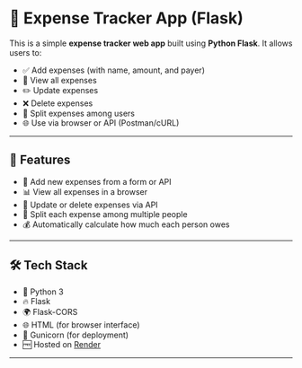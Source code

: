 # 💸 Expense Tracker App (Flask)

This is a simple **expense tracker web app** built using **Python Flask**. It allows users to:

- ✅ Add expenses (with name, amount, and payer)
- 👀 View all expenses
- ✏️ Update expenses
- ❌ Delete expenses
- 🔀 Split expenses among users
- 🌐 Use via browser or API (Postman/cURL)

---

## 🚀 Features

- 🧾 Add new expenses from a form or API
- 📊 View all expenses in a browser
- 🔄 Update or delete expenses via API
- 👥 Split each expense among multiple people
- 💰 Automatically calculate how much each person owes

---

## 🛠 Tech Stack

- 🐍 Python 3
- 🔥 Flask
- 🌍 Flask-CORS
- 🌐 HTML (for browser interface)
- 🐘 Gunicorn (for deployment)
- 🆓 Hosted on [Render](https://render.com)

---




